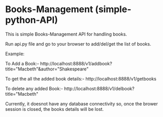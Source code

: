 # Books-Management (simple-python-API)
This is simple Books-Management API for handling books.

Run api.py file and go to your browser to add/del/get the list of books.

Example: 

To Add a Book:-
http://localhost:8888/v1/addbook?title="Macbeth"&author="Shakespeare"

To get the all the added book details:-
http://localhost:8888/v1/getbooks

To delete any added Book:-
http://localhost:8888/v1/delbook?title="Macbeth"

Currently, it doesnot have any database connectivity so, once the brower session is closed, the books details will be lost.
